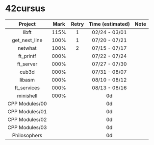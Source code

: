 # 42cursus

|     Project    | Mark | Retry | Time (estimated) |    Note   |
|:--------------:|:----:|:-----:|:----------------:|:---------:|
|      libft     | 115% |   1   |   02/24 - 03/01  |           |
|  get_next_line | 100% |   1   |   07/20 - 07/21  |           |
|     netwhat    | 100% |   2   |   07/15 - 07/17  |           |
|    ft_printf   | 000% |       |   07/22 - 07/24  |           |
|    ft_server   | 000% |       |   07/27 - 07/30  |           |
|      cub3d     | 000% |       |   07/31 - 08/07  |           |
|     libasm     | 000% |       |   08/10 - 08/12  |           |
|   ft_services  | 000% |       |   08/13 - 08/16  |           |
|    minishell   | 000% |       |        0d        |           |
| CPP Modules/00 |      |       |        0d        |           |
| CPP Modules/01 |      |       |        0d        |           |
| CPP Modules/02 |      |       |        0d        |           |
| CPP Modules/03 |      |       |        0d        |           |
|  Philosophers  |      |       |        0d        |           |
